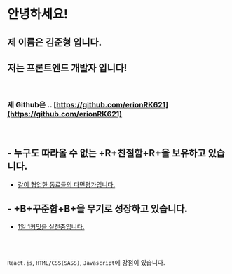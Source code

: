 <br />

# 안녕하세요!

## 제 이름은 **김준형** 입니다.

## **저는 프론트엔드 개발자 입니다!**

<br />

### 제 Github은 .. [https://github.com/erionRK621](https://github.com/erionRK621)

<br />

## - 누구도 따라올 수 없는 +R+친절함+R+을 보유하고 있습니다.

- [같이 협업한 동료들의 다면평가입니다.](https://erion-rookie.tistory.com/58)

## - +B+꾸준함+B+을 무기로 성장하고 있습니다.

- [1일 1커밋을 실천중입니다.](https://github.com/erionRK621)

<br /><br />

`React.js`, `HTML/CSS(SASS)`, `Javascript`에 강점이 있습니다.

<!-- & 흑백 체크리스트

- 색이 있는 체크리스트

<br />

1. 순서가 있는 리스트
2. 순서가 있는 리스트
3. 순서가 있는 리스트
4. 순서가 있는 리스트

<br />
<br /> -->
